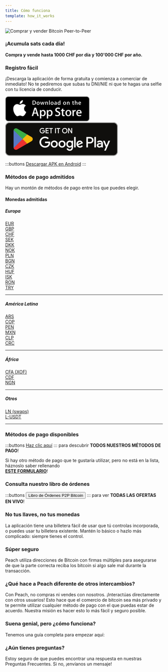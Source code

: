 ```yaml
---
title: Cómo funciona
template: how_it_works
---
```


<!--[teaser]-->

![Comprar y vender Bitcoin Peer-to-Peer](/img/how-it-works/buy-and-sell-bitcoin-peer-to-peer.png)

### ¡Acumula sats <span>cada día</span>!

**Compra y vende hasta 1000 CHF por día y 100'000 CHF por año.**

<!--[easy_registration]-->

### Registro fácil

¡Descarga la aplicación de forma gratuita y comienza a comerciar de inmediato! No te pediremos que subas tu DNI/NIE ni que te hagas una selfie con tu licencia de conducir.

<div class="custom-section_357">
  <div class="md:flex items-end">
    <a href="https://testflight.apple.com/join/wfSPFEWG"><img class="h-180px md:h-90px" src="/img/home/download-on-the-app-store.svg" alt="Descarga la aplicación Peach Bitcoin en la App Store sin verificación KYC"></a>
    <a class="md:ml-4" href="https://play.google.com/store/apps/details?id=com.peachbitcoin.peach.mainnet"><img class="h-180px md:h-90px" src="/img/home/get-it-on-google-play.svg" alt="Descarga la aplicación Peach Bitcoin en Google Play Store sin verificación de identidad"></a>
  </div>

:::buttons
[Descargar APK en Android](/es/apk/)
:::

</div>

<!--[payment_methods]-->

### Métodos de pago admitidos

Hay un montón de métodos de pago entre los que puedes elegir.<br>

#### Monedas admitidas

##### Europa

<div class="payment-grid_894">
    <div class="payment-grid-item_523">
        <a href="/es/faq/Buy-&-Sell-Bitcoin-using-eur-in-2024/">
            <i class="fas fa-euro-sign"></i>
            EUR
        </a>
    </div>
    <div class="payment-grid-item_523">
        <a href="/es/faq/Buy-&-Sell-Bitcoin-using-gbp-in-2024/">
            <i class="fas fa-pound-sign"></i>
            GBP
        </a>
    </div>
    <div class="payment-grid-item_523">
        <a href="/es/faq/Buy-&-Sell-Bitcoin-using-chf-in-2024/">
            <i class="fas fa-dollar-sign"></i>
            CHF
        </a>
    </div>
    <div class="payment-grid-item_523">
        <a href="/es/faq/Buy-&-Sell-Bitcoin-using-sek-in-2024/">
            <i class="fas fa-coins"></i>
            SEK
        </a>
    </div>
    <div class="payment-grid-item_523">
        <a href="/es/faq/Buy-&-Sell-Bitcoin-using-dkk-in-2024/">
            <i class="fas fa-coins"></i>
            DKK
        </a>
    </div>
    <div class="payment-grid-item_523">
        <a href="/es/faq/Buy-&-Sell-Bitcoin-using-nok-in-2024/">
            <i class="fas fa-coins"></i>
            NOK
        </a>
    </div>
    <div class="payment-grid-item_523">
        <a href="/es/faq/Buy-&-Sell-Bitcoin-using-pln-in-2024/">
            <i class="fas fa-coins"></i>
            PLN
        </a>
    </div>
    <div class="payment-grid-item_523">
        <a href="/es/faq/Buy-&-Sell-Bitcoin-using-bgn-in-2024/">
            <i class="fas fa-coins"></i>
            BGN
        </a>
    </div>
    <div class="payment-grid-item_523">
        <a href="/es/faq/Buy-&-Sell-Bitcoin-using-czk-in-2024/">
            <i class="fas fa-coins"></i>
            CZK
        </a>
    </div>
    <div class="payment-grid-item_523">
        <a href="/es/faq/Buy-&-Sell-Bitcoin-using-huf-in-2024/">
            <i class="fas fa-coins"></i>
            HUF
        </a>
    </div>
    <div class="payment-grid-item_523">
        <a href="/es/faq/Buy-&-Sell-Bitcoin-using-isk-in-2024/">
            <i class="fas fa-coins"></i>
            ISK
        </a>
    </div>
    <div class="payment-grid-item_523">
        <a href="/es/faq/Buy-&-Sell-Bitcoin-using-ron-in-2024/">
            <i class="fas fa-coins"></i>
            RON
        </a>
    </div>
    <div class="payment-grid-item_523">
        <a href="/es/faq/Buy-&-Sell-Bitcoin-using-try-in-2024/">
            <i class="fas fa-lira-sign"></i>
            TRY
        </a>
    </div>
</div>

---

##### América Latina

<div class="payment-grid_894">
    <div class="payment-grid-item_523">
        <a href="/es/faq/Buy-&-Sell-Bitcoin-using-ars-in-2024/">
            <i class="fas fa-dollar-sign"></i>
            ARS
        </a>
    </div>
    <div class="payment-grid-item_523">
        <a href="/es/faq/Buy-&-Sell-Bitcoin-using-cop-in-2024/">
            <i class="fas fa-dollar-sign"></i>
            COP
        </a>
    </div>
    <div class="payment-grid-item_523">
        <a href="/es/faq/Buy-&-Sell-Bitcoin-using-pen-in-2024/">
            <i class="fas fa-dollar-sign"></i>
            PEN
        </a>
    </div>
    <div class="payment-grid-item_523">
        <a href="/es/faq/Buy-&-Sell-Bitcoin-using-mxn-in-2024/">
            <i class="fas fa-dollar-sign"></i>
            MXN
        </a>
    </div>
    <div class="payment-grid-item_523">
        <a href="/es/faq/Buy-&-Sell-Bitcoin-using-clp-in-2024/">
            <i class="fas fa-dollar-sign"></i>
            CLP
        </a>
    </div>
    <div class="payment-grid-item_523">
        <a href="/es/faq/Buy-&-Sell-Bitcoin-using-crc-in-2024/">
            <i class="fas fa-dollar-sign"></i>
            CRC
        </a>
    </div>
</div>

---

##### África

<div class="payment-grid_894">
    <div class="payment-grid-item_523">
        <a href="/es/faq/Buy-&-Sell-Bitcoin-using-cfa-xof-in-2024/">
            <i class="fas fa-coins"></i>
            CFA (XOF)
        </a>
    </div>
    <div class="payment-grid-item_523">
        <a href="/es/faq/Buy-&-Sell-Bitcoin-using-cdf-in-2024/">
            <i class="fas fa-coins"></i>
            CDF
        </a>
    </div>
    <div class="payment-grid-item_523">
        <a href="/es/faq/Buy-&-Sell-Bitcoin-using-ngn-in-2024/">
            <i class="fas fa-coins"></i>
            NGN
        </a>
    </div>
</div>

---

##### Otros

<div class="payment-grid_894">
    <div class="payment-grid-item_523">
        <a href="/es/faq/Buy-&-Sell-Bitcoin-using-ln-swaps-in-2024/">
            <i class="fas fa-coins"></i>
            LN (swaps)
        </a>
    </div>
    <div class="payment-grid-item_523">
        <a href="/es/faq/Buy-&-Sell-Bitcoin-using-l-usdt-in-2024/">
            <i class="fas fa-coins"></i>
            L-USDT
        </a>
    </div>
</div>

---

### Métodos de pago disponibles

:::buttons
[Haz clic aquí](/es/faq/Buy-&-Sell-Bitcoin-using-any-payment-method-2024-with-PeachBitcoin)
:::
para descubrir **TODOS NUESTROS MÉTODOS DE PAGO**!

Si hay otro método de pago que te gustaría utilizar, pero no está en la lista, háznoslo saber rellenando<br>
**[ESTE FORMULARIO](https://ncxldazr6m4.typeform.com/to/SJljDnae)**!

### Consulta nuestro libro de órdenes

:::buttons
<button class="btn" id="customBtn" onclick="window.location.href='/es/kycfree-orderbook'">Libro de Órdenes P2P Bitcoin</button>
:::
para ver **TODAS LAS OFERTAS EN VIVO**!

<!--[self_custody]-->

### No tus llaves, no tus monedas

La aplicación tiene una billetera fácil de usar que tú controlas incorporada, o puedes usar tu billetera existente. Mantén lo básico o hazlo más complicado: siempre tienes el control.

<!--[security]-->

### Súper seguro

Peach utiliza direcciones de Bitcoin con firmas múltiples para asegurarse de que la parte correcta reciba los bitcoin si algo sale mal durante la transacción.

<!--[difference]-->

### ¿Qué hace a Peach diferente de otros intercambios?

Con Peach, no compras ni vendes con nosotros.
¡Interactúas directamente con otros usuarios!
Esto hace que el comercio de bitcoin sea más privado y te permite utilizar cualquier método de pago con el que puedas estar de acuerdo.
Nuestra misión es hacer esto lo más fácil y seguro posible.

<!--[sounds_cool]-->

### Suena genial, pero ¿cómo funciona?

Tenemos una guía completa para empezar aquí:

<!--[questions]-->

### ¿Aún tienes preguntas?

Estoy seguro de que puedes encontrar una respuesta en nuestras Preguntas Frecuentes.
Si no, ¡envíanos un mensaje!
